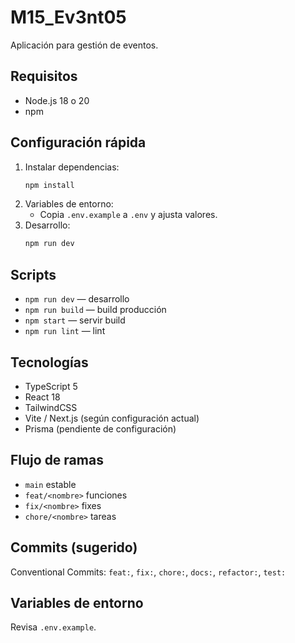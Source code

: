 # M15_Ev3nt05

Aplicación para gestión de eventos.

## Requisitos

- Node.js 18 o 20
- npm

## Configuración rápida

1. Instalar dependencias:
   ```bash
   npm install
   ```
2. Variables de entorno:
   - Copia `.env.example` a `.env` y ajusta valores.
3. Desarrollo:
   ```bash
   npm run dev
   ```

## Scripts

- `npm run dev` — desarrollo
- `npm run build` — build producción
- `npm start` — servir build
- `npm run lint` — lint

## Tecnologías

- TypeScript 5
- React 18
- TailwindCSS
- Vite / Next.js (según configuración actual)
- Prisma (pendiente de configuración)

## Flujo de ramas

- `main` estable
- `feat/<nombre>` funciones
- `fix/<nombre>` fixes
- `chore/<nombre>` tareas

## Commits (sugerido)

Conventional Commits: `feat:`, `fix:`, `chore:`, `docs:`, `refactor:`, `test:`

## Variables de entorno

Revisa `.env.example`.

